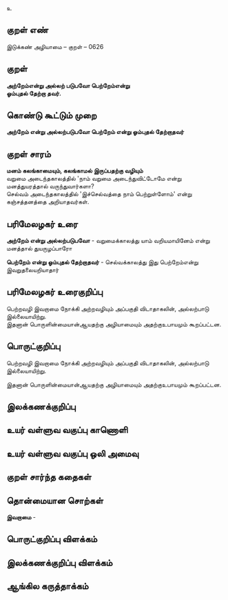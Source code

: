 உ

## குறள் எண் 

இடுக்கண் அழியாமை   – குறள் – 0626  

## குறள் 

**அற்றேம்என்று அல்லற் படுபவோ பெற்றேம்என்று  
ஓம்புதல் தேற்றா தவர்.**  

## கொண்டு கூட்டும் முறை

**அற்றேம் என்று அல்லற்படுபவோ பெற்றேம் என்று ஓம்புதல் தேற்றாதவர்**

## குறள் சாரம் 

**மனம் கலங்காமையும், கலங்காமல் இருப்பதற்கு வழியும்**  
வறுமை அடைந்தகாலத்தில் 'நாம் வறுமை அடைந்துவிட்டோமே என்று மனத்துயரத்தால் வருந்துவார்களா?  
செல்வம் அடைந்தகாலத்தில் 'இச்செல்வத்தை நாம் பெற்றுள்ளோம்' என்று கஞ்சத்தனத்தை அறியாதவர்கள்.  

## பரிமேலழகர் உரை

**அற்றேம் என்று அல்லற்படுபவோ** - வறுமைக்காலத்து யாம் வறியமாயினேம் என்று மனத்தால் துயருழப்பாரோ  

**பெற்றேம் என்று ஓம்புதல் தேற்றாதவர்** - செல்வக்காலத்து இது பெற்றேம்என்று இவறுதலையறியாதார் 

## பரிமேலழகர் உரைகுறிப்பு   

பெற்றவழி இவறாமை நோக்கி அற்றவழியும் அப்பகுதி விடாதாகலின், அல்லற்பாடு இல்லையாயிற்று.  
இதனான் பொருளின்மையான்ஆயதற்கு அழியாமையும் அதற்குஉபாயமும் கூறப்பட்டன.    

## பொருட்குறிப்பு 

பெற்றவழி இவறாமை நோக்கி அற்றவழியும் அப்பகுதி விடாதாகலின், அல்லற்பாடு இல்லையாயிற்று.  

இதனான் பொருளின்மையான்ஆயதற்கு அழியாமையும் அதற்குஉபாயமும் கூறப்பட்டன.    

## இலக்கணக்குறிப்பு  


## உயர் வள்ளுவ வகுப்பு காணொளி


## உயர் வள்ளுவ வகுப்பு ஒலி அமைவு 

 
## குறள் சார்ந்த கதைகள் 


## தொன்மையான சொற்கள்

**இவறாமை** -  

## பொருட்குறிப்பு விளக்கம்


## இலக்கணக்குறிப்பு விளக்கம்


## ஆங்கில கருத்தாக்கம் 


